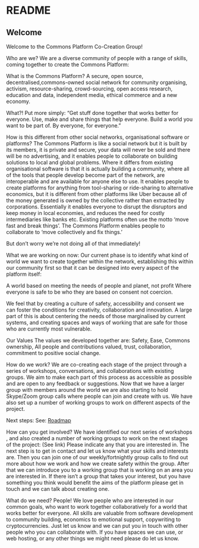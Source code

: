 # README

## Welcome

Welcome to the Commons Platform Co-Creation Group!

Who are we?
We are a diverse community of people with a range of skills, coming together to create the Commons Platform:


What is the Commons Platform?
A secure, open source, decentralised,commons-owned social network for community organising, activism, resource-sharing, crowd-sourcing, open access research, education and data, independent media, ethical commerce and a new economy.

What?!
Put more simply: 
“Get stuff done together that works better for everyone. 
Use, make and share things that help everyone. 
Build a world you want to be part of. 
By everyone, for everyone.”

How is this different from other social networks, organisational software or platforms?
The Commons Platform is like a social network but it is built by its members, it is private and secure, your data will never be sold and there will be no advertising, and it enables people to collaborate on building solutions to local and global problems.
Where it differs from existing organisational software is that it is actually building a community, where all of the tools that people develop become part of the network, are interoperable and are available for anyone else to use.
It enables people to create platforms for anything from tool-sharing or ride-sharing to alternative economics, but it is different from other platforms like Uber because all of the money generated is owned by the collective rather than extracted by corporations.
Essentially it enables everyone to disrupt the disruptors and keep money in local economies, and reduces the need for costly intermediaries like banks etc.
Existing platforms often use the motto ‘move fast and break things’. The Commons Platform enables people to collaborate to ‘move collectively and fix things.’

But don’t worry we’re not doing all of that immediately!


What we are working on now:
Our current phase is to identify what kind of world we want to create together within the network, establishing this within our community first so that it can be designed into every aspect of the platform itself:

A world based on meeting the needs of people and planet, not profit
Where everyone is safe to be who they are
based on consent not coercion.

We feel that by creating a culture of safety, accessibility and consent we can foster the conditions for creativity, collaboration and innovation.
A large part of this is about centering the needs of those marginalised by current systems, and creating spaces and ways of working that are safe for those who are currently most vulnerable.


Our Values
The values we developed together are: 
Safety, Ease, Commons ownership, All people and contributions valued, trust, collaboration, commitment to positive social change.


How do we work?
We are co-creating each stage of the project through a series of workshops, conversations, and collaborations with existing groups. 
We aim to make each part of this process as accessible as possible and are open to any feedback or suggestions.
Now that we have a larger group with members around the world we are also starting to hold Skype/Zoom group calls where people can join and create with us.
We have also set up a number of working groups to work on different aspects of the project.


Next steps:
See: [Roadmap](https://docs.google.com/document/d/1BDM8xaJjnq0f-hZuJv0-TPkDhVlTd9Agx2ubOm60n0k/edit?usp=sharing)


How can you get involved?
We have identified our next series of workshops
, and also created a number of working groups to work on the next stages of the project: (See link)
Please indicate any that you are interested in.
The next step is to get in contact and let us know what your skills and interests are. 
Then you can join one of our weekly/fortnightly group calls to find out more about how we work and how we create safety within the group.
After that we can introduce you to a working group that is working on an area you are interested in. If there isn’t a group that takes your interest, but you have something you think would benefit the aims of the platform please get in touch and we can talk about creating one.


What do we need?
People! We love people who are interested in our common goals, who want to work together collaboratively for a world that works better for everyone.
All skills are valuable from software development to community building, economics to emotional support, copywriting to cryptocurrencies. Just let us know and we can put you in touch with other people who you can collaborate with.
If you have spaces we can use, or web hosting, or any other things we might need please do let us know. 
